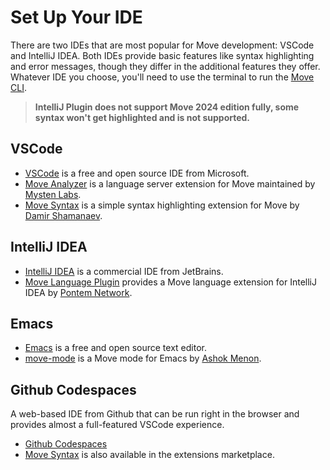 # Set Up Your IDE

There are two IDEs that are most popular for Move development: VSCode and IntelliJ IDEA. Both IDEs provide basic features like syntax highlighting and error messages, though they differ in the additional features they offer. Whatever IDE you choose, you'll need to use the terminal to run the [Move CLI](./install-sui.md).

> **IntelliJ Plugin does not support Move 2024 edition fully, some syntax won't get highlighted and is not supported.**

## VSCode

- [VSCode](https://code.visualstudio.com/) is a free and open source IDE from Microsoft.
- [Move Analyzer](https://marketplace.visualstudio.com/items?itemName=move.move-analyzer) is a language server extension for Move maintained by [Mysten Labs](https://mystenlabs.com).
- [Move Syntax](https://marketplace.visualstudio.com/items?itemName=damirka.move-syntax) is a simple syntax highlighting extension for Move by [Damir Shamanaev](https://github.com/damirka/).

## IntelliJ IDEA

- [IntelliJ IDEA](https://www.jetbrains.com/idea/) is a commercial IDE from JetBrains.
- [Move Language Plugin](https://plugins.jetbrains.com/plugin/14721-move-language) provides a Move language extension for IntelliJ IDEA by [Pontem Network](https://pontem.network/).

## Emacs

- [Emacs](https://www.gnu.org/software/emacs/) is a free and open source text editor.
- [move-mode](https://github.com/amnn/move-mode) is a Move mode for Emacs by [Ashok Menon](https://github.com/amnn).

## Github Codespaces

A web-based IDE from Github that can be run right in the browser and provides almost a full-featured VSCode experience.

- [Github Codespaces](https://github.com/features/codespaces)
- [Move Syntax](https://marketplace.visualstudio.com/items?itemName=damirka.move-syntax) is also available in the extensions marketplace.
